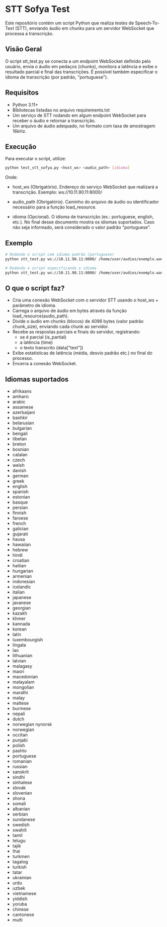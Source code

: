 # STT Sofya Test
Este repositório contém um script Python que realiza testes de Speech-To-Text (STT), enviando áudio em chunks para um servidor WebSocket que processa a transcrição.

## Visão Geral
O script stt_test.py se conecta a um endpoint WebSocket definido pelo usuário, envia o áudio em pedaços (chunks), monitora a latência e exibe o resultado parcial e final das transcrições. É possível também especificar o idioma de transcrição (por padrão, "portuguese").


## Requisitos
- Python 3.11+
- Bibliotecas listadas no arquivo requirements.txt
- Um serviço de STT rodando em algum endpoint WebSocket para receber o áudio e retornar a transcrição.
- Um arquivo de áudio adequado, no formato com taxa de amostragem 16kHz.

## Execução
Para executar o script, utilize:

```bash
python test_stt_sofya.py <host_ws> <audio_path> [idioma]
```
Onde:

- host_ws (Obrigatório).
Endereço do serviço WebSocket que realizará a transcrição.
Exemplo: ws://10.11.90.11:8000/

- audio_path (Obrigatório).
Caminho do arquivo de áudio ou identificador necessário para a função load_resource.

- idioma (Opcional).
O idioma de transcrição (ex.: portuguese, english, etc.). No final desse documento mostra os idiomas suportados. Caso não seja informado, será considerado o valor padrão "portuguese".

## Exemplo
```bash
# Rodando o script com idioma padrão (portuguese)
python stt_test.py ws://10.11.90.11:8000/ /home/user/audios/exemplo.wav

# Rodando o script especificando o idioma
python stt_test.py ws://10.11.90.11:8000/ /home/user/audios/exemplo.wav english
```

## O que o script faz?
- Cria uma conexão WebSocket com o servidor STT usando o host_ws + parâmetro de idioma.
- Carrega o arquivo de áudio em bytes através da função load_resource(audio_path).
- Divide o áudio em chunks (blocos) de 4096 bytes (valor padrão chunk_size), enviando cada chunk ao servidor.
- Recebe as respostas parciais e finais do servidor, registrando:
  - se é parcial (is_partial)
  - a latência (time)
  - o texto transcrito (data["text"])
- Exibe estatísticas de latência (média, desvio padrão etc.) no final do processo.
- Encerra a conexão WebSocket.

## Idiomas suportados
- afrikaans
- amharic
- arabic
- assamese
- azerbaijani
- bashkir
- belarusian
- bulgarian
- bengali
- tibetan
- breton
- bosnian
- catalan
- czech
- welsh
- danish
- german
- greek
- english
- spanish
- estonian
- basque
- persian
- finnish
- faroese
- french
- galician
- gujarati
- hausa
- hawaiian
- hebrew
- hindi
- croatian
- haitian
- hungarian
- armenian
- indonesian
- icelandic
- italian
- japanese
- javanese
- georgian
- kazakh
- khmer
- kannada
- korean
- latin
- luxembourgish
- lingala
- lao
- lithuanian
- latvian
- malagasy
- maori
- macedonian
- malayalam
- mongolian
- marathi
- malay
- maltese
- burmese
- nepali
- dutch
- norwegian nynorsk
- norwegian
- occitan
- punjabi
- polish
- pashto
- portuguese
- romanian
- russian
- sanskrit
- sindhi
- sinhalese
- slovak
- slovenian
- shona
- somali
- albanian
- serbian
- sundanese
- swedish
- swahili
- tamil
- telugu
- tajik
- thai
- turkmen
- tagalog
- turkish
- tatar
- ukrainian
- urdu
- uzbek
- vietnamese
- yiddish
- yoruba
- chinese
- cantonese
- multi
